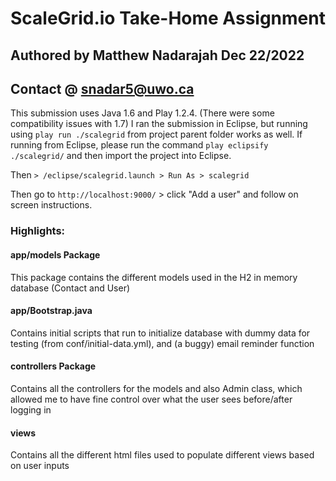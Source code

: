 # ScaleGrid.io Take-Home Assignment

## Authored by Matthew Nadarajah Dec 22/2022

## Contact @ snadar5@uwo.ca

This submission uses Java 1.6 and Play 1.2.4. (There were some compatibility issues with 1.7)
I ran the submission in Eclipse, but running using ```play run ./scalegrid``` from project parent folder works as well. 
If running from Eclipse, please run the command ```play eclipsify ./scalegrid/``` and then import the project into Eclipse. 

Then ```> /eclipse/scalegrid.launch > Run As > scalegrid```

Then go to ```http://localhost:9000/``` > click "Add a user" and follow on screen instructions. 

### Highlights:

#### app/models Package 

This package contains the different models used in the H2 in memory database (Contact and User)

#### app/Bootstrap.java  

Contains initial scripts that run to initialize database with dummy data for testing (from conf/initial-data.yml), and (a buggy) email reminder function 

#### controllers Package

Contains all the controllers for the models and also Admin class, which allowed me to have fine control over what the user sees before/after logging in 

#### views
Contains all the different html files used to populate different views based on user inputs  
